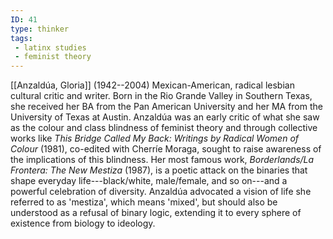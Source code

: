 ```yaml
---
ID: 41
type: thinker
tags: 
 - latinx studies
 - feminist theory
---
```


[[Anzaldúa, Gloria]]
(1942--2004) Mexican-American, radical lesbian cultural critic and
writer. Born in the Rio Grande Valley in Southern Texas, she received
her BA from the Pan American University and her MA from the University
of Texas at Austin. Anzaldúa was an early critic of what she saw as the
colour and class blindness of feminist theory and through collective
works like *This Bridge Called My Back: Writings by Radical Women of
Colour* (1981), co-edited with Cherríe Moraga, sought to raise awareness
of the implications of this blindness. Her most famous work,
*Borderlands/La Frontera: The New Mestiza* (1987), is a poetic attack on
the binaries that shape everyday life---black/white, male/female, and so
on---and a powerful celebration of diversity. Anzaldúa advocated a
vision of life she referred to as 'mestiza', which means 'mixed', but
should also be understood as a refusal of binary logic, extending it to
every sphere of existence from biology to ideology.
